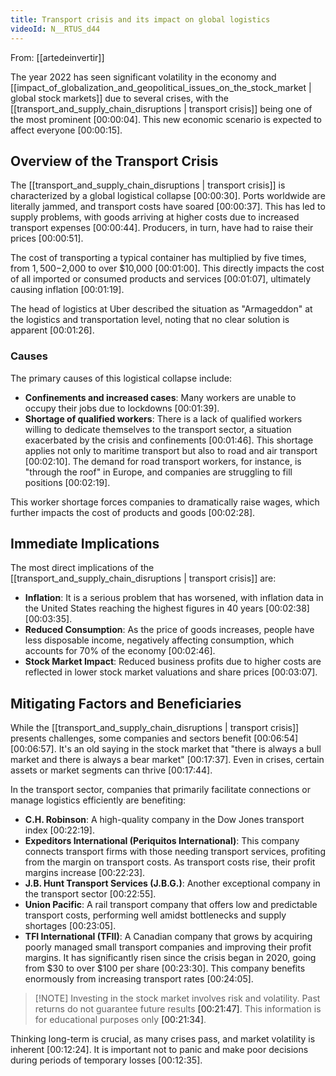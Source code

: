 ```yaml
---
title: Transport crisis and its impact on global logistics
videoId: N__RTUS_d44
---
```


From: [[artedeinvertir]] <br/> 

The year 2022 has seen significant volatility in the economy and [[impact_of_globalization_and_geopolitical_issues_on_the_stock_market | global stock markets]] due to several crises, with the [[transport_and_supply_chain_disruptions | transport crisis]] being one of the most prominent <a class="yt-timestamp" data-t="00:00:04">[00:00:04]</a>. This new economic scenario is expected to affect everyone <a class="yt-timestamp" data-t="00:00:15">[00:00:15]</a>.

## Overview of the Transport Crisis
The [[transport_and_supply_chain_disruptions | transport crisis]] is characterized by a global logistical collapse <a class="yt-timestamp" data-t="00:00:30">[00:00:30]</a>. Ports worldwide are literally jammed, and transport costs have soared <a class="yt-timestamp" data-t="00:00:37">[00:00:37]</a>. This has led to supply problems, with goods arriving at higher costs due to increased transport expenses <a class="yt-timestamp" data-t="00:00:44">[00:00:44]</a>. Producers, in turn, have had to raise their prices <a class="yt-timestamp" data-t="00:00:51">[00:00:51]</a>.

The cost of transporting a typical container has multiplied by five times, from $1,500-$2,000 to over $10,000 <a class="yt-timestamp" data-t="00:01:00">[00:01:00]</a>. This directly impacts the cost of all imported or consumed products and services <a class="yt-timestamp" data-t="00:01:07">[00:01:07]</a>, ultimately causing inflation <a class="yt-timestamp" data-t="00:01:19">[00:01:19]</a>.

The head of logistics at Uber described the situation as "Armageddon" at the logistics and transportation level, noting that no clear solution is apparent <a class="yt-timestamp" data-t="00:01:26">[00:01:26]</a>.

### Causes
The primary causes of this logistical collapse include:
*   **Confinements and increased cases**: Many workers are unable to occupy their jobs due to lockdowns <a class="yt-timestamp" data-t="00:01:39">[00:01:39]</a>.
*   **Shortage of qualified workers**: There is a lack of qualified workers willing to dedicate themselves to the transport sector, a situation exacerbated by the crisis and confinements <a class="yt-timestamp" data-t="00:01:46">[00:01:46]</a>. This shortage applies not only to maritime transport but also to road and air transport <a class="yt-timestamp" data-t="00:02:10">[00:02:10]</a>. The demand for road transport workers, for instance, is "through the roof" in Europe, and companies are struggling to fill positions <a class="yt-timestamp" data-t="00:02:19">[00:02:19]</a>.

This worker shortage forces companies to dramatically raise wages, which further impacts the cost of products and goods <a class="yt-timestamp" data-t="00:02:28">[00:02:28]</a>.

## Immediate Implications
The most direct implications of the [[transport_and_supply_chain_disruptions | transport crisis]] are:
*   **Inflation**: It is a serious problem that has worsened, with inflation data in the United States reaching the highest figures in 40 years <a class="yt-timestamp" data-t="00:02:38">[00:02:38]</a> <a class="yt-timestamp" data-t="00:03:35">[00:03:35]</a>.
*   **Reduced Consumption**: As the price of goods increases, people have less disposable income, negatively affecting consumption, which accounts for 70% of the economy <a class="yt-timestamp" data-t="00:02:46">[00:02:46]</a>.
*   **Stock Market Impact**: Reduced business profits due to higher costs are reflected in lower stock market valuations and share prices <a class="yt-timestamp" data-t="00:03:07">[00:03:07]</a>.

## Mitigating Factors and Beneficiaries
While the [[transport_and_supply_chain_disruptions | transport crisis]] presents challenges, some companies and sectors benefit <a class="yt-timestamp" data-t="00:06:54">[00:06:54]</a> <a class="yt-timestamp" data-t="00:06:57">[00:06:57]</a>. It's an old saying in the stock market that "there is always a bull market and there is always a bear market" <a class="yt-timestamp" data-t="00:17:37">[00:17:37]</a>. Even in crises, certain assets or market segments can thrive <a class="yt-timestamp" data-t="00:17:44">[00:17:44]</a>.

In the transport sector, companies that primarily facilitate connections or manage logistics efficiently are benefiting:
*   **C.H. Robinson**: A high-quality company in the Dow Jones transport index <a class="yt-timestamp" data-t="00:22:19">[00:22:19]</a>.
*   **Expeditors International (Periquitos International)**: This company connects transport firms with those needing transport services, profiting from the margin on transport costs. As transport costs rise, their profit margins increase <a class="yt-timestamp" data-t="00:22:23">[00:22:23]</a>.
*   **J.B. Hunt Transport Services (J.B.G.)**: Another exceptional company in the transport sector <a class="yt-timestamp" data-t="00:22:55">[00:22:55]</a>.
*   **Union Pacific**: A rail transport company that offers low and predictable transport costs, performing well amidst bottlenecks and supply shortages <a class="yt-timestamp" data-t="00:23:05">[00:23:05]</a>.
*   **TFI International (TFII)**: A Canadian company that grows by acquiring poorly managed small transport companies and improving their profit margins. It has significantly risen since the crisis began in 2020, going from $30 to over $100 per share <a class="yt-timestamp" data-t="00:23:30">[00:23:30]</a>. This company benefits enormously from increasing transport rates <a class="yt-timestamp" data-t="00:24:05">[00:24:05]</a>.

> [!NOTE] Investing in the stock market involves risk and volatility. Past returns do not guarantee future results <a class="yt-timestamp" data-t="00:21:47">[00:21:47]</a>. This information is for educational purposes only <a class="yt-timestamp" data-t="00:21:34">[00:21:34]</a>.

Thinking long-term is crucial, as many crises pass, and market volatility is inherent <a class="yt-timestamp" data-t="00:12:24">[00:12:24]</a>. It is important not to panic and make poor decisions during periods of temporary losses <a class="yt-timestamp" data-t="00:12:35">[00:12:35]</a>.